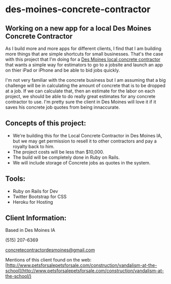 # des-moines-concrete-contractor
## Working on a new app for a local Des Moines Concrete Contractor

As I build more and more apps for different clients, I find that I am building more things that are simple shortcuts for small businesses.  That's the case with this project that I'm doing for a [Des Moines local concrete contractor](https://www.concretecontractordesmoines.com/) that wants a simple way for estimators to go to a jobsite and launch an app on thier iPad or iPhone and be able to bid jobs quickly.

I'm not very familiar with the concrete business but I am assuming that a big challenge will be in calculating the amount of concrete that is to be dropped at a job.  If we can calculate that, then an estimate for the labor on each project, we should be able to do really great estimates for any concrete contractor to use. I'm pretty sure the client in Des Moines will love it if it saves his concrete job quotes from being innaccurate.  

## Concepts of this project:
* We're building this for the Local Concrete Contractor in Des Moines IA, but we may get permission to resell it to other contractors and pay a royalty back to him.
* The project costs will be less than $10,000.
* The build will be completely done in Ruby on Rails.
* We will include storage of Concrete jobs as quotes in the system.

## Tools:
* Ruby on Rails for Dev
* Twitter Bootstrap for CSS
* Heroku for Hosting

## Client Information:

Based in Des Moines IA 

(515) 207-6369

[concretecontractordesmoines@gmail.com](mailto:concretecontractordesmoines@gmail.com)

Mentions of this client found on the web: [http://www.petsforsalepetsforsale.com/construction/vandalism-at-the-school](http://www.petsforsalepetsforsale.com/construction/vandalism-at-the-school/)
